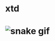 # xtd


# ![snake gif](https://github.com/v2HAKARI/v2HAKARI/blob/output/github-contribution-grid-snake.gif)
